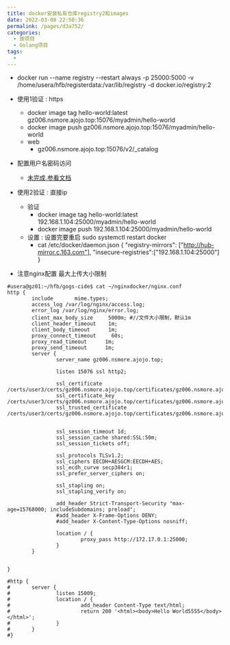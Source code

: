 ```yaml
---
title: docker安装私有仓库registry2和images
date: 2022-03-08 22:50:36
permalink: /pages/d3a752/
categories:
  - 按项目
  - Golang项目
tags:
  - 
---
```





* docker run --name registry --restart always -p 25000:5000 -v /home/usera/hfb/registerdata:/var/lib/registry  -d  docker.io/registry:2


* 使用1验证 : https
  * docker image tag hello-world:latest gz006.nsmore.ajojo.top:15076/myadmin/hello-world
  * docker image push gz006.nsmore.ajojo.top:15076/myadmin/hello-world
  * web 
    * gz006.nsmore.ajojo.top:15076/v2/_catalog

* 配置用户名密码访问 
  * [未完成,参看文档](https://docs.docker.com/registry/deploying/)




* 使用2验证 : 直接ip
  * 验证 
    * docker image tag hello-world:latest 192.168.1.104:25000/myadmin/hello-world
    * docker image push 192.168.1.104:25000/myadmin/hello-world
  * 设置  : 设置完要重启 sudo systemctl restart docker
    * cat /etc/docker/daemon.json
  {
  "registry-mirrors": ["http://hub-mirror.c.163.com"],
  "insecure-registries":["192.168.1.104:25000"]
  }




* 注意nginx配置 最大上传大小限制
``` nginx
#usera@gz01:~/hfb/gogs-cide$ cat ~/nginxdocker/nginx.conf 
http {
        include       mime.types;
        access_log /var/log/nginx/access.log;
        error_log /var/log/nginx/error.log;
        client_max_body_size     5000m; #//文件大小限制，默认1m
        client_header_timeout    1m;
        client_body_timeout      1m;
        proxy_connect_timeout     60s;
        proxy_read_timeout      1m;
        proxy_send_timeout      1m;
        server {
                server_name gz006.nsmore.ajojo.top;

                listen 15076 ssl http2;

                ssl_certificate /certs/user3/certs/gz006.nsmore.ajojo.top/certificates/gz006.nsmore.ajojo.top.crt;
                ssl_certificate_key /certs/user3/certs/gz006.nsmore.ajojo.top/certificates/gz006.nsmore.ajojo.top.key;
                ssl_trusted_certificate /certs/user3/certs/gz006.nsmore.ajojo.top/certificates/gz006.nsmore.ajojo.top.crt;


                ssl_session_timeout 1d;
                ssl_session_cache shared:SSL:50m;
                ssl_session_tickets off;

                ssl_protocols TLSv1.2;
                ssl_ciphers EECDH+AESGCM:EECDH+AES;
                ssl_ecdh_curve secp384r1;
                ssl_prefer_server_ciphers on;

                ssl_stapling on;
                ssl_stapling_verify on;

                add_header Strict-Transport-Security "max-age=15768000; includeSubdomains; preload";
                #add_header X-Frame-Options DENY;
                #add_header X-Content-Type-Options nosniff;

                location / {
                        proxy_pass http://172.17.0.1:25000; 
                }
        }


}

#http {
#       server {
#               listen 15009;
#               location / {
#                       add_header Content-Type text/html;
#                       return 200 '<html><body>Hello World5555</body></html>';
#               }
#       }
#}

```
